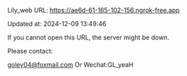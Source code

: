 Lily_web URL: https://ae6d-61-165-102-156.ngrok-free.app

Updated at: 2024-12-09 13:49:46

If you cannot open this URL, the server might be down.

Please contact: 

goley04@foxmail.com Or Wechat:GL_yeaH